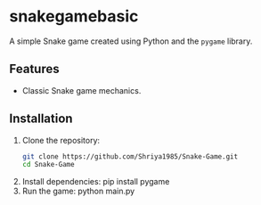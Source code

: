 # snakegamebasic
A simple Snake game created using Python and the `pygame` library.

## Features
- Classic Snake game mechanics.

## Installation

1. Clone the repository:
   ```bash
   git clone https://github.com/Shriya1985/Snake-Game.git
   cd Snake-Game
2. Install dependencies:
    pip install pygame
3. Run the game:
   python main.py
